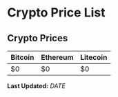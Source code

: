# Crypto Price List

## Crypto Prices
| Bitcoin | Ethereum | Litecoin |
| ------- | -------- | -------- |
| $0     | $0      | $0      |
**Last Updated:** $DATE$
